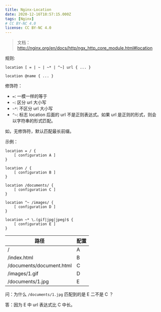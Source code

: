 ```yaml
---
title: Nginx-Location
date: 2020-12-16T18:57:15.000Z
tags: [Nginx]
# CC BY-NC 4.0
license: CC BY-NC 4.0
---
```


> 文档：http://nginx.org/en/docs/http/ngx_http_core_module.html#location

规则:

```nginx
location [ = | ~ | ~* | ^~] url { ... }

location @name { ... }
```

修饰符：

- `=`: 一模一样的等于
- `~`: 区分 url 大小写
- `~*`: 不区分 url 大小写
- `^~`: 标志 location 后面的 url 不是正则表达式。如果 url 是正则的形式，则会以字符串的形式匹配。

如，无修饰符，默认匹配最长前缀。

<!-- more -->

示例：

```nginx
location = / {
    [ configuration A ]
}

location / {
    [ configuration B ]
}

location /documents/ {
    [ configuration C ]
}

location ^~ /images/ {
    [ configuration D ]
}

location ~* \.(gif|jpg|jpeg)$ {
    [ configuration E ]
}
```

| 路径                     | 配置 |
| ------------------------ | ---- |
| /                        | A    |
| /index.html              | B    |
| /documents/document.html | C    |
| /images/1.gif            | D    |
| /documents/1.jpg         | E    |

问：为什么 `/documents/1.jpg` 匹配到的是 E 二不是 C ？

答：因为 E 中 url 表达式比 C 中长。
